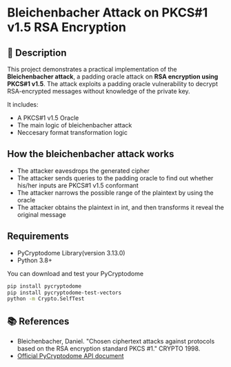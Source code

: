 # Bleichenbacher Attack on PKCS#1 v1.5 RSA Encryption

## 📌 Description
This project demonstrates a practical implementation of the **Bleichenbacher attack**, a padding oracle attack on **RSA encryption using PKCS#1 v1.5**. The attack exploits a padding oracle vulnerability to decrypt RSA-encrypted messages without knowledge of the private key.

It includes:
- A PKCS#1 v1.5 Oracle
- The main logic of bleichenbacher attack
- Neccesary format transformation logic

## How the bleichenbacher attack works
- The attacker eavesdrops the generated cipher
- The attacker sends queries to the padding oracle to find out whether his/her inputs are PKCS#1 v1.5 conformant
- The attacker narrows the possible range of the plaintext by using the oracle
- The attacker obtains the plaintext in int, and then transforms it reveal the original message

## Requirements
- PyCryptodome Library(version 3.13.0)
- Python 3.8+

You can download and test your PyCryptodome
```bash
pip install pycryptodome
pip install pycryptodome-test-vectors
python -m Crypto.SelfTest
```

## 📚 References
- Bleichenbacher, Daniel. "Chosen ciphertext attacks against protocols based on the RSA encryption standard PKCS #1." CRYPTO 1998.
- [Official PyCryptodome API document](https://www.pycryptodome.org/src/api)
